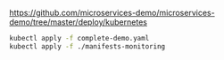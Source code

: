 https://github.com/microservices-demo/microservices-demo/tree/master/deploy/kubernetes


```sh
kubectl apply -f complete-demo.yaml
kubectl apply -f ./manifests-monitoring
```
